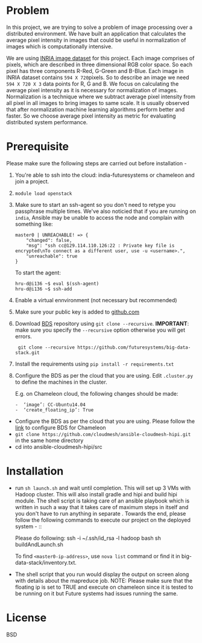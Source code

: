 Problem
=========

In this project, we are trying to solve a problem of image processing over a distributed environment. We have built an application that calculates the average pixel intensity in images that could be useful in normalization of images which is computationally intensive. 


We are using [INRIA image dataset](http://pascal.inrialpes.fr/data/human/) for this project. Each image comprises of pixels, which are described in three dimensional RGB color space. So each pixel has three components R-Red, G-Green and B-Blue. Each image in INRIA dataset contains `594 X 720`pixels. So to describe an image we need `594 X 720 X 3` data points for R, G and B. We focus on calculating the average pixel intensity as it is necessary for normalization of images. Normalization is a technique where we subtract average pixel intensity from all pixel in all images to bring images to same scale. It is usually observed that after normalization machine learning algorithms perform better and faster. So we choose average pixel intensity as metric for evaluating distributed system performance.

Prerequisite
===============

Please make sure the following steps are carried out before installation - 

1. You're able to ssh into the cloud: india-futuresystems or chameleon and join a project. 
2. ``module load openstack``
3. Make sure to start an ssh-agent so you don't need to retype you passphrase multiple times.
We've also noticied that if you are running on `india`, Ansible may be unable to access the node and complain with something like:

   ```
   master0 | UNREACHABLE! => {
       "changed": false,
       "msg": "ssh cc@129.114.110.126:22 : Private key file is encrypted\nTo connect as a different user, use -u <username>.",
       "unreachable": true
   }
   ```


   To start the agent:

   ```
   hru-d@i136 ~$ eval $(ssh-agent)
   hru-d@i136 ~$ ssh-add
   ```
4. Enable a virtual ennvironment (not necessary but recommended)

5. Make sure your public key is added to [github.com](https://github.com/settings/keys)

6. Download [BDS](https://github.com/futuresystems/big-data-stack) repository using `git clone --recursive`. **IMPORTANT**: make sure you specify the `--recursive` option otherwise you will get errors.

     ```
      git clone --recursive https://github.com/futuresystems/big-data-stack.git
     ```
     
7. Install the requirements using `pip install -r requirements.txt`

8. Configure the BDS as per the cloud that you are using. Edit `.cluster.py` to define the machines in the cluster.


     E.g. on Chameleon cloud, the following changes should be made:
     ```
     -	‘image’: CC-Ubuntu14.04
     -	‘create_floating_ip’: True
     ```
     
* Configure the BDS as per the cloud that you are using. Please follow the [link](https://github.com/futuresystems/class-admin-tools/blob/master/chameleon/big-data-stack.org>) to configure BDS for Chameleon
* ``git clone https://github.com/cloudmesh/ansible-cloudmesh-hipi.git`` in the same home directory
* cd into ansible-cloudmesh-hipi/src

Installation
===============

* run ``sh launch.sh`` and wait until completion. This will set up 3 VMs with Hadoop cluster. This will also install gradle and hipi and build hipi module. The shell script is taking care of an ansible playbook which is written in such a way that it takes care of maximum steps in itself and you don't have to run anything in separate . Towards the end, please follow the following commands to execute our project on the deployed system - ::

    Please do following:
    ssh -i ~/.ssh/id_rsa <master0-ip-address> -l hadoop
    bash
    sh buildAndLaunch.sh

  To find ``<master0-ip-address>``, use ``nova list`` command or find it in big-data-stack/inventory.txt.
 
* The shell script that you run would display the output on screen along with details about the mapreduce job.
NOTE: Please make sure that the floating ip is set to TRUE and execute on chameleon since it is tested to be running on it but Future systems had issues running the same.


License
===============

BSD

